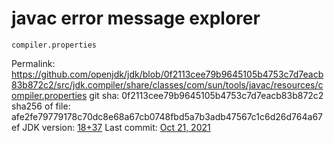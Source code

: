 # javac error message explorer

`compiler.properties`

Permalink: <https://github.com/openjdk/jdk/blob/0f2113cee79b9645105b4753c7d7eacb83b872c2/src/jdk.compiler/share/classes/com/sun/tools/javac/resources/compiler.properties>
git sha: 0f2113cee79b9645105b4753c7d7eacb83b872c2
sha256 of file: afe2fe79779178c70dc8e68a67cb0748fbd5a7b3adb47567c1c6d26d764a67ef
JDK version: [18+37](https://github.com/openjdk/jdk/tree/jdk-18%2B37)
Last commit: [Oct 21, 2021](https://github.com/openjdk/jdk/commit/6a466fe7ae281967d1cc4c8029b306f2d66567c9)
